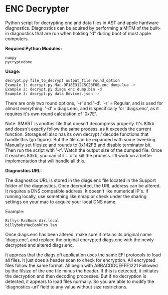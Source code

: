 # ENC Decrypter

Python script for decrypting enc and data files in AST and apple hardware diagnostics. Diagnostics can be aquired by performing a MITM of the built-in diagnostics that are run when holding "d" during boot of most apple computers.

__Required Python Modules:__
```
numpy
pycryptodome
```

__Usage:__
```
decrypt.py file_to_decrypt output_file round_option
Example 1: decrypt.py Mac-9F18E312C5C2BF0B.enc dump.lua -r
Example 2: decrypt.py diags.enc dump.bin -d
Example 3: decrypt.py data Devices.json -r
```
There are only two round options, '-r' and '-d'. '-r' = Regular, and is used for almost everything. '-d' = diags.enc, and is specifically for 
'diags.enc', as it requires it's own round calculation of '0x7E'.

Note: SMART is another file that doesn't decompress properly. It's 83kb and doesn't exactly follow the same process, as it exceeds the current function.
Storage.efi also has its own decrypt / decode functions that handle this (go figure). But the file can be expanded with some tweeking. Manually set filesize 
and rounds to 0x142FB and disable terminator bit. Then run the script with '-r'. Watch the output size of the dumped file. Once it reaches 83kb, you can 
ctrl + c to kill the process. I'll work on a better implementation that will handle all this.

__Diagnostics URL:__

The diagnostics URL is stored in the diags.enc file located in the Support folder of the diagnostics. Once decrypted, the URL address can be altered.
It requires a DNS compatible address. It doesn't like numerical IP's. If running locally, use something like nmap or check under the sharing settings 
on your mac to acquire your local DNS name.

Example:
```
Billys-MacBook-Air.local
billybobsMacBookPro.lan
```

Once diags.enc has been altered, make sure it retains its original name 'diags.enc', and replace the original encrypted diags.enc with the newly
decrypted and altered diags.enc.

It appreas that the diags.efi application uses the same EFI protocols to load all files. It just does a header scan to check for encryption. All
encrypted files follow the same format. All begin with ABBACDDCEFFE1221 Followed by the filsize of the enc file minus the header. If this is detected, 
it initiates the decryption and then decoding processes. But if no decryption is detected, it appears to load files normally. So you are able to modify 
the 'diagnostics-url' field to any value without size restrictions.
